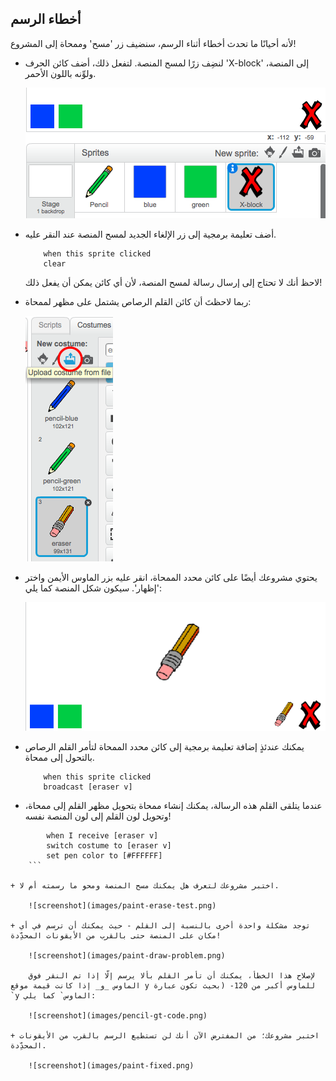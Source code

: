## أخطاء الرسم

لأنه أحيانًا ما تحدث أخطاء أثناء الرسم، سنضيف زر 'مسح' وممحاة إلى المشروع!



+ لنضِف زرًا لمسح المنصة. لتفعل ذلك، أضف كائن الحرف 'X-block' إلى المنصة، ولوِّنه باللون الأحمر.

	![screenshot](images/paint-x.png)

+ أضف تعليمة برمجية إلى زر الإلغاء الجديد لمسح المنصة عند النقر عليه.

	```blocks
		when this sprite clicked
		clear
	```

	لاحظ أنك لا تحتاج إلى إرسال رسالة لمسح المنصة، لأن أي كائن يمكن أن يفعل ذلك!

+ ربما لاحظتَ أن كائن القلم الرصاص يشتمل على مظهر لممحاة:

	![screenshot](images/paint-eraser-costume.png)
	

+ يحتوي مشروعك أيضًا على كائن محدد الممحاة، انقر عليه بزر الماوس الأيمن واختر 'إظهار'. سيكون شكل المنصة كما يلي:

	![screenshot](images/paint-eraser-stage.png)

+ يمكنك عندئذٍ إضافة تعليمة برمجية إلى كائن محدد الممحاة لتأمر القلم الرصاص بالتحول إلى ممحاة.

	```blocks
		when this sprite clicked
		broadcast [eraser v]
	```

+ عندما يتلقى القلم هذه الرسالة، يمكنك إنشاء ممحاة بتحويل مظهر القلم إلى ممحاة، وتحويل لون القلم إلى لون المنصة نفسه!

```blocks
		when I receive [eraser v]
		switch costume to [eraser v]
		set pen color to [#FFFFFF]
	```

+ اختبر مشروعك لتعرف هل يمكنك مسح المنصة ومحو ما رسمته أم لا.

	![screenshot](images/paint-erase-test.png)

+ توجد مشكلة واحدة أخرى بالنسبة إلى القلم - حيث يمكنك أن ترسم في أي مكان على المنصة حتى بالقرب من الأيقونات المحدِّدة!

	![screenshot](images/paint-draw-problem.png)

	لإصلاح هذا الخطأ، يمكنك أن تأمر القلم بألا يرسم إلّا إذا تم النقر فوق الماوس _و_ إذا كانت قيمة موقع y للماوس أكبر من 120- (بحيث تكون عبارة `y الماوس` كما يلي:

	![screenshot](images/pencil-gt-code.png)

+ اختبر مشروعك؛ من المفترض الآن أنك لن تستطيع الرسم بالقرب من الأيقونات المحدِّدة.

	![screenshot](images/paint-fixed.png)



